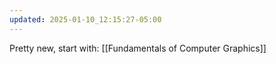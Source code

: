 ```yaml
---
updated: 2025-01-10_12:15:27-05:00
---
```

Pretty new, start with:
[[Fundamentals of Computer Graphics]]